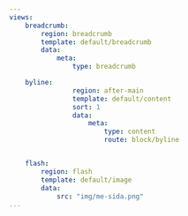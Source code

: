 ```yaml
---
views:
    breadcrumb:
        region: breadcrumb
        template: default/breadcrumb
        data:
            meta: 
                type: breadcrumb

    byline:
                region: after-main
                template: default/content
                sort: 1
                data:
                    meta:
                        type: content
                        route: block/byline


    flash:
        region: flash
        template: default/image
        data:
            src: "img/me-sida.png"
...
```



